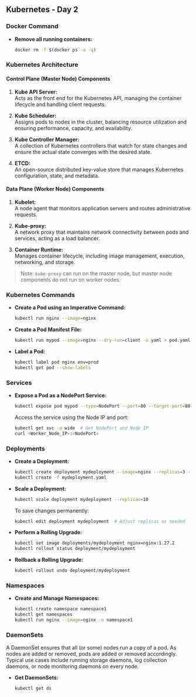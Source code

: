 
## Kubernetes - Day 2

### Docker Command

- **Remove all running containers:**
  ```bash
  docker rm -f $(docker ps -a -q)
  ```

### Kubernetes Architecture

#### Control Plane (Master Node) Components

1. **Kube API Server:**  
   Acts as the front end for the Kubernetes API, managing the container lifecycle and handling client requests.

2. **Kube Scheduler:**  
   Assigns pods to nodes in the cluster, balancing resource utilization and ensuring performance, capacity, and availability.

3. **Kube Controller Manager:**  
   A collection of Kubernetes controllers that watch for state changes and ensure the actual state converges with the desired state.

4. **ETCD:**  
   An open-source distributed key-value store that manages Kubernetes configuration, state, and metadata.

#### Data Plane (Worker Node) Components

1. **Kubelet:**  
   A node agent that monitors application servers and routes administrative requests.

2. **Kube-proxy:**  
   A network proxy that maintains network connectivity between pods and services, acting as a load balancer.

3. **Container Runtime:**  
   Manages container lifecycle, including image management, execution, networking, and storage.

> Note: `kube-proxy` can run on the master node, but master node components do not run on worker nodes.

### Kubernetes Commands

- **Create a Pod using an Imperative Command:**
  ```bash
  kubectl run nginx --image=nginx
  ```

- **Create a Pod Manifest File:**
  ```bash
  kubectl run mypod --image=nginx --dry-run=client -o yaml > pod.yaml
  ```

- **Label a Pod:**
  ```bash
  kubectl label pod nginx env=prod
  kubectl get pod --show-labels
  ```

### Services

- **Expose a Pod as a NodePort Service:**
  ```bash
  kubectl expose pod mypod --type=NodePort --port=80 --target-port=80
  ```

  Access the service using the Node IP and port:
  ```bash
  kubectl get svc -o wide  # Get NodePort and Node IP
  curl <Worker_Node_IP>:<NodePort>
  ```

### Deployments

- **Create a Deployment:**
  ```bash
  kubectl create deployment mydeployment --image=nginx --replicas=3 --dry-run=client -o yaml > mydeployment.yaml
  kubectl create -f mydeployment.yaml
  ```

- **Scale a Deployment:**
  ```bash
  kubectl scale deployment mydeployment --replicas=10
  ```

  To save changes permanently:
  ```bash
  kubectl edit deployment mydeployment  # Adjust replicas as needed
  ```

- **Perform a Rolling Upgrade:**
  ```bash
  kubectl set image deployments/mydeployment nginx=nginx:1.27.2
  kubectl rollout status deployment/mydeployment
  ```

- **Rollback a Rolling Upgrade:**
  ```bash
  kubectl rollout undo deployment/mydeployment
  ```

### Namespaces

- **Create and Manage Namespaces:**
  ```bash
  kubectl create namespace namespace1
  kubectl get namespaces
  kubectl run nginx --image=nginx -n namespace1
  ```

### DaemonSets

A DaemonSet ensures that all (or some) nodes run a copy of a pod. As nodes are added or removed, pods are added or removed accordingly. Typical use cases include running storage daemons, log collection daemons, or node monitoring daemons on every node.

- **Get DaemonSets:**
  ```bash
  kubectl get ds
  ```

